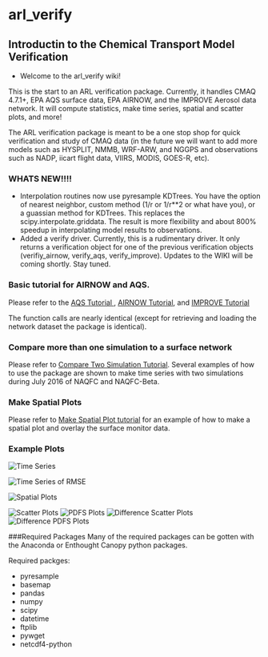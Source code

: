 # arl_verify
## Introductin to the Chemical Transport Model Verification

* Welcome to the arl_verify wiki!

This is the start to an ARL verification package. Currently, it handles CMAQ 4.7.1+, EPA AQS surface data, EPA AIRNOW, and the IMPROVE Aerosol data network. It will compute statistics, make time series, spatial and scatter plots, and more!  

The ARL verification package is meant to be a one stop shop for quick verification and study of CMAQ data (in the future we will want to add more models such as HYSPLIT, NMMB, WRF-ARW, and NGGPS and observations such as NADP, iicart flight data, VIIRS, MODIS, GOES-R, etc).  

### WHATS NEW!!!!

* Interpolation routines now use pyresample KDTrees.  You have the option of nearest neighbor, custom method (1/r or 1/r**2 or what have you), or a guassian method for KDTrees.  This replaces the scipy.interpolate.griddata.  The result is more flexibility and about 800% speedup in interpolating model results to observations.
* Added a verify driver.  Currently, this is a rudimentary driver.  It only returns a verification object for one of the previous verification objects (verifiy_airnow, verify_aqs, verify_improve).  Updates to the WIKI will be coming shortly.  Stay tuned. 

### Basic tutorial for AIRNOW and AQS.  

Please refer to the [AQS Tutorial ](https://github.com/bakerbd/arl_verify/wiki/Compare-CMAQ-to-AQS), [AIRNOW Tutorial](https://github.com/bakerbd/arl_verify/wiki/Comparing-CMAQ-and-AirNow), and [IMPROVE Tutorial](https://github.com/bakerbd/arl_verify/wiki/Compare-CMAQ-to-the-IMPROVE-Network)

The function calls are nearly identical (except for retrieving and loading the network dataset the package is identical).  

### Compare more than one simulation to a surface network

Please refer to [Compare Two Simulation Tutorial](https://github.com/bakerbd/arl_verify/wiki/Comparing-two-CMAQ-Simulations-Plotting-Overlay-Example). Several examples of how to use the package are shown to make time series with two simulations during July 2016 of NAQFC and NAQFC-Beta.

### Make Spatial Plots

Please refer to [Make Spatial Plot tutorial](https://github.com/bakerbd/arl_verify/wiki/Creating-Spatial-Plots-from-AIRNOW-and-CMAQ) for an example of how to make a spatial plot and overlay the surface monitor data.  

### Example Plots

![Time Series](https://raw.githubusercontent.com/bakerbd/arl_verify/master/sample_figures/pm2.5_timeseries.jpg)

![Time Series of RMSE](https://raw.githubusercontent.com/bakerbd/arl_verify/master/sample_figures/pm2.5_timeseries_rmse.jpg)

![Spatial Plots](https://github.com/bakerbd/arl_verify/blob/master/sample_figures/ozone_spatial.jpg?raw=true)

![Scatter Plots](https://github.com/bakerbd/arl_verify/blob/master/sample_figures/no2_scatter.jpg?raw=true)
![PDFS Plots](https://github.com/bakerbd/arl_verify/blob/master/sample_figures/no2_pdf.jpg?raw=true)
![Difference Scatter Plots](https://github.com/bakerbd/arl_verify/blob/master/sample_figures/no2_diffscatter.jpg?raw=true)
![Difference PDFS Plots](https://github.com/bakerbd/arl_verify/blob/master/sample_figures/no2_diffpdf.jpg?raw=true)

###Required Packages
Many of the required packages can be gotten with the Anaconda or Enthought Canopy python packages.

Required packges:

  * pyresample
  * basemap
  * pandas
  * numpy
  * scipy
  * datetime
  * ftplib
  * pywget
  * netcdf4-python

